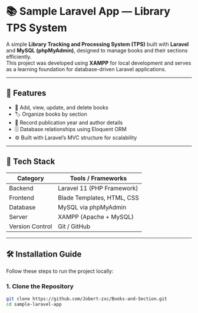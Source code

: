 # 📚 Sample Laravel App — Library TPS System

A simple **Library Tracking and Processing System (TPS)** built with **Laravel** and **MySQL (phpMyAdmin)**, designed to manage books and their sections efficiently.  
This project was developed using **XAMPP** for local development and serves as a learning foundation for database-driven Laravel applications.

---

## 🚀 Features

- 📘 Add, view, update, and delete books  
- 🏷️ Organize books by section  
- 📅 Record publication year and author details  
- 🗄️ Database relationships using Eloquent ORM  
- ⚙️ Built with Laravel’s MVC structure for scalability

---

## 🧩 Tech Stack

| Category | Tools / Frameworks |
|-----------|--------------------|
| Backend | Laravel 11 (PHP Framework) |
| Frontend | Blade Templates, HTML, CSS |
| Database | MySQL via phpMyAdmin |
| Server | XAMPP (Apache + MySQL) |
| Version Control | Git / GitHub |

---

## 🛠️ Installation Guide

Follow these steps to run the project locally:

### 1. Clone the Repository
```bash
git clone https://github.com/Jobert-zxc/Books-and-Section.git
cd sample-laravel-app
